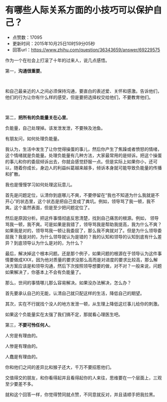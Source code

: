 # 有哪些人际关系方面的小技巧可以保护自己？
- 点赞数：17095
- 更新时间：2015年10月25日10时59分05秒
- 回答url：https://www.zhihu.com/question/36343659/answer/69229575
<body>
 <p data-pid="NYfLqkQi">作为一个在社会上打滚了十年的过来人，说几点感悟。</p>
 <p data-pid="bYASBlPw">第一，<b>沟通很重要</b>。</p>
 <br>
 <p data-pid="e6Onj6kb">和自己最亲近的人之间必须保持沟通，要直白的表述爱、关怀和感激。告诉他们，他们的行为让你有什么样的感受，但是要把选择权交给他们，不要教育他们。</p>
 <br>
 <p data-pid="pA0NFx46">第二，<b>把所有的负能量关在心里</b>。</p>
 <p data-pid="5G8wBrl9">负能量，自己处理掉。该发泄发泄，不要殃及池鱼。</p>
 <p data-pid="fYLA6k3R">有朋友问，如何处理负能量。</p>
 <p data-pid="dwMcNGg6">我认为，生活中发生了让你觉得操蛋的事儿，然后你产生了焦躁或者愤怒的情绪，这个情绪就是负能量。处理负能量有几种方法，大家最常用的是倾诉。把这个操蛋的事儿和你的委屈倾诉出去，你就会感觉舒服一点。但是实际上如果你小，还可以，随着你成长，身边人的利益纠葛越来越多，倾诉本身就可能导致负能量的传播和扩散。</p>
 <p data-pid="_oJEkymZ">我也是慢慢学习如何处理这玩意儿。</p>
 <p data-pid="ye_tMyvs">首先是问题定位，认清你到底哪儿不爽，不要停留在“我也不知道为什么我就是不开心”的状态里，这个状态是把自己变成了粪坑。例如，领导骂了我一顿，我不爽。这个虽然表面，但是至少把问题定位了。</p>
 <p data-pid="_NvVqSrQ">然后是原因分析。把这件事情彻底反思清楚，找到自己痛苦的根源。例如， 领导骂我一顿，我不爽。可是如果是我错了，领导骂我是帮助我提高，我为什么不爽？如果我是对的，领导骂我一顿让我委屈了，那么我不爽就对了。但是为什么领导委屈我？我是对的，为什么领导就认为是错的？我的认知和领导的认知到底有什么差异？到底领导认为什么是对的，为什么？</p>
 <p data-pid="Tt0GsEbA">最后，解决掉这个根本问题。还是那个例子，如果问题的根源在于领导认为这件事情要做成XXX，因为他对质量的要求没那么高而是对进度的要求比较高，那么解决方案应该是和领导沟通，然后下次按照领导想要的做，对不对？一般来说，问题如果解决了，你基本上不会有负能量了。</p>
 <p data-pid="c2CMds2K">那么，世间的事情哪儿那么容易解决。如果没办法解决，怎么办？</p>
 <p data-pid="DxaKMrIt">首先要承认自己的无能，认清自己就只配这样的生活，降低自己的期望。</p>
 <p data-pid="hVtY54nS">其次，实在不行就找个没人的地方发泄一顿，从生理上降低这烂事儿给你的刺激。</p>
 <p data-pid="N_eied6D">如果这个负能量实在太强了我们搞不定，那就看心理医生吧。</p>
 <p data-pid="aeCCdmwE">第三，<b>不要可怜任何人</b>。</p>
 <p data-pid="5BUkHfHy">人穷是有理由的。</p>
 <p data-pid="UDBXDZES">人惨是有理由的。</p>
 <p data-pid="G2BE43Ex">人蠢是有理由的。</p>
 <p data-pid="H9Xgw5KK">你和他们之间的差异比和猴子还大，千万不要招惹他们。</p>
 <p data-pid="z5I09fXO">交值得交的朋友，和你看得起并且看得起你的人来往，思维要在一个层面上，三观至少要差不多。</p>
 <p data-pid="vjVrhpS6">就和这个回答一样，你觉得赞同就点赞，不同意就反对，并且请顺手把我拉黑。</p>
</body>